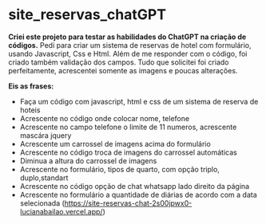 # site_reservas_chatGPT

**Criei este projeto para testar as habilidades do ChatGPT na criação de códigos.** 
Pedi para criar um sistema de reservas de hotel com formulário, usando Javascript, Css e Html. 
Além de me responder com o código, foi criado também validação dos campos. Tudo que solicitei foi criado perfeitamente, acrescentei somente as imagens e poucas alterações.

**Eis as frases:**
- Faça um código com javascript, html e css de um sistema de reserva de hoteis
- Acrescente no código onde colocar nome, telefone
- Acrescente no campo telefone o limite de 11 numeros, acrescente mascára jquery
- Acrescente um carrossel de imagens acima do formulário
- Acrescente no código troca de imagens do carrossel automáticas
- Diminua a altura do carrossel de imagens
- Acrescente no formulário, tipos de quarto, com opção triplo, duplo,standart
- Acrescente no código opção de chat whatsapp lado direito da página
- Acrescente no formulário a quantidade de diárias de acordo com a data selecionada
(https://site-reservas-chat-2s00jpwx0-lucianabailao.vercel.app/)
